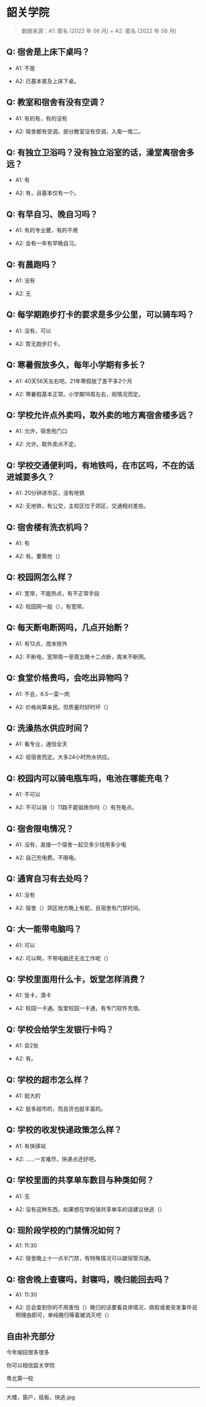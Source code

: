 # 韶关学院

> 数据来源：A1: 匿名 (2022 年 06 月) + A2: 匿名 (2022 年 06 月)

## Q: 宿舍是上床下桌吗？

- A1: 不是

- A2: 已基本普及上床下桌。

## Q: 教室和宿舍有没有空调？

- A1: 有的有，有的没有

- A2: 宿舍都有空调。部分教室没有空调，入南一南二。

## Q: 有独立卫浴吗？没有独立浴室的话，澡堂离宿舍多远？

- A1: 有

- A2: 有，且基本仅有一个。

## Q: 有早自习、晚自习吗？

- A1: 有的专业要，有的不用

- A2: 会有一年有早晚自习。

## Q: 有晨跑吗？

- A1: 没有

- A2: 无

## Q: 每学期跑步打卡的要求是多少公里，可以骑车吗？

- A1: 没有，可以

- A2: 暂无跑步打卡。

## Q: 寒暑假放多久，每年小学期有多长？

- A1: 40天56天左右吧，21年寒假放了差不多2个月

- A2: 寒暑假基本正常。小学期18周左右，视情况而定。

## Q: 学校允许点外卖吗，取外卖的地方离宿舍楼多远？

- A1: 允许，宿舍苑门口

- A2: 允许。取外卖点不定。

## Q: 学校交通便利吗，有地铁吗，在市区吗，不在的话进城要多久？

- A1: 20分钟进市区，没有地铁

- A2: 无地铁，有公交，主校区位于郊区，交通相对差些。

## Q: 宿舍楼有洗衣机吗？

- A1: 有

- A2: 有。要靠抢（）

## Q: 校园网怎么样？

- A1: 宽带，不能热点，有不正常手段

- A2: 校园网一般（），有宽带。

## Q: 每天断电断网吗，几点开始断？

- A1: 有12点，周末除外

- A2: 不断电，宽带周一至周五晚十二点断，周末不断网。

## Q: 食堂价格贵吗，会吃出异物吗？

- A1: 不会，6.5一菜一肉

- A2: 价格尚算亲民。但质量时好时坏（）

## Q: 洗澡热水供应时间？

- A1: 看专业，通信全天

- A2: 视宿舍而定。大多24小时热水供应。

## Q: 校园内可以骑电瓶车吗，电池在哪能充电？

- A1: 不可以

- A2: 不可以骑（）11路不能锻炼你吗（）有充电点。

## Q: 宿舍限电情况？

- A1: 没有，直接一个宿舍一起交多少钱用多少电

- A2: 自己充电费。不限电。

## Q: 通宵自习有去处吗？

- A1: 没有

- A2: 宿舍（）郊区地方晚上有蛇，且宿舍有门禁时间。

## Q: 大一能带电脑吗？

- A1: 可以

- A2: 可以啊，不带电脑还无法工作呢（）

## Q: 学校里面用什么卡，饭堂怎样消费？

- A1: 饭卡，滴卡

- A2: 校园一卡通。饭堂校园一卡通，有专门软件充值。

## Q: 学校会给学生发银行卡吗？

- A1: 会2张

- A2: 有。

## Q: 学校的超市怎么样？

- A1: 挺大的

- A2: 挺多超市的，而且货也挺丰富的。

## Q: 学校的收发快递政策怎么样？

- A1: 有快驿站

- A2: ……一言难尽，快递点还好吧。

## Q: 学校里面的共享单车数目与种类如何？

- A1: 无

- A2: 没有这种东西，如果想在学校骑共享单车的话建议快逃（）

## Q: 现阶段学校的门禁情况如何？

- A1: 11:30

- A2: 宿舍晚上十一点半门禁，有特殊情况可以跟宿管沟通。

## Q: 宿舍晚上查寝吗，封寝吗，晚归能回去吗？

- A1: 11:30

- A2: 总会查到你的不用害怕（）晚归的话要看具体情况，病假或者突发事件说明理由即可，单纯晚归等着被消灭吧（）

## 自由补充部分

今年缩招很多很多

你可以相信韶关学院

粤北第一校

***

大楼，窗户，纸板，快逃.jpg